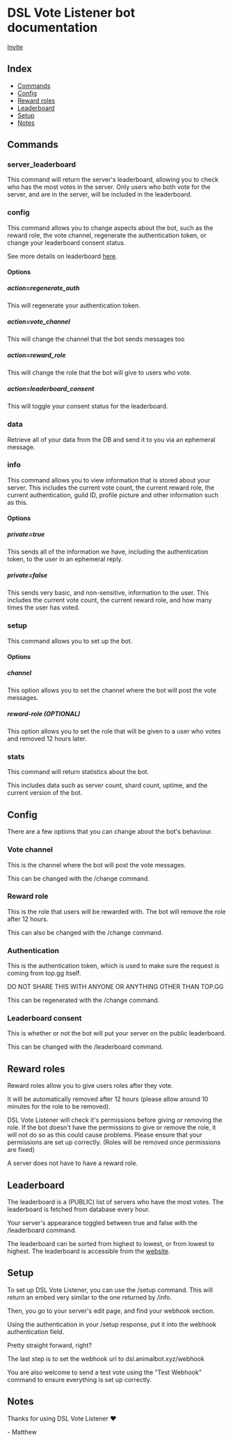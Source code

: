 # DSL Vote Listener bot documentation
[Invite]()

## Index
- [Commands](#commands)
- [Config](#config)
- [Reward roles](#reward-roles)
- [Leaderboard](#leaderboard)
- [Setup](#setup)
- [Notes](#notes)

## Commands

### server_leaderboard
This command will return the server's leaderboard, allowing you to check who has the most votes in the server. Only users who both vote for the server, and are in the server, will be included in the leaderboard.

### config
This command allows you to change aspects about the bot, such as the reward role, the vote channel, regenerate the authentication token, or change your leaderboard consent status.

See more details on leaderboard [here](#leaderboard).

#### Options
##### action=regenerate_auth
This will regenerate your authentication token.

##### action=vote_channel
This will change the channel that the bot sends messages too

##### action=reward_role
This will change the role that the bot will give to users who vote.

##### action=leaderboard_consent
This will toggle your consent status for the leaderboard.

### data
Retrieve all of your data from the DB and send it to you via an ephemeral message.

### info
This command allows you to view information that is stored about your server. This includes the current vote count, the current reward role, the current authentication, guild ID, profile picture and other information such as this.

#### Options
##### private=true
This sends all of the information we have, including the authentication token, to the user in an ephemeral reply.

##### private=false
This sends very basic, and non-sensitive, information to the user. This includes the current vote count, the current reward role, and how many times the user has voted.

### setup
This command allows you to set up the bot.

#### Options
##### channel
This option allows you to set the channel where the bot will post the vote messages.
##### reward-role (OPTIONAL)
This option allows you to set the role that will be given to a user who votes and removed 12 hours later.

### stats
This command will return statistics about the bot.

This includes data such as server count, shard count, uptime, and the current version of the bot.

## Config

There are a few options that you can change about the bot's behaviour.

### Vote channel
This is the channel where the bot will post the vote messages.

This can be changed with the /change command.

### Reward role
This is the role that users will be rewarded with. The bot will remove the role after 12 hours.

This can also be changed with the /change command.

### Authentication
This is the authentication token, which is used to make sure the request is coming from top.gg itself.

DO NOT SHARE THIS WITH ANYONE OR ANYTHING OTHER THAN TOP.GG

This can be regenerated with the /change command.

### Leaderboard consent
This is whether or not the bot will put your server on the public leaderboard.

This can be changed with the /leaderboard command.


## Reward roles
Reward roles allow you to give users roles after they vote. 

It will be automatically removed after 12 hours (please allow around 10 minutes for the role to be removed).

DSL Vote Listener will check it's permissions before giving or removing the role. If the bot doesn't have the permissions to give or remove the role, it will not do so as this could cause problems. Please ensure that your permissions are set up correctly. (Roles will be removed once permissions are fixed)

A server does not have to have a reward role.


## Leaderboard
The leaderboard is a (PUBLIC) list of servers who have the most votes. The leaderboard is fetched from database every hour.

Your server's appearance toggled between true and false with the /leaderboard command.

The leaderboard can be sorted from highest to lowest, or from lowest to highest. The leaderboard is accessible from the [website](https://dsl.animalbot.xyz/leaderboard).



## Setup
To set up DSL Vote Listener, you can use the /setup command. This will return an embed very similar to the one returned by /info.

Then, you go to your server's edit page, and find your webhook section. 

Using the authentication in your /setup response, put it into the webhook authentication field.

Pretty straight forward, right?

The last step is to set the webhook url to dsl.animalbot.xyz/webhook

You are also welcome to send a test vote using the "Test Webhook" command to ensure everything is set up correctly.



## Notes
Thanks for using DSL Vote Listener ❤️

\- Matthew